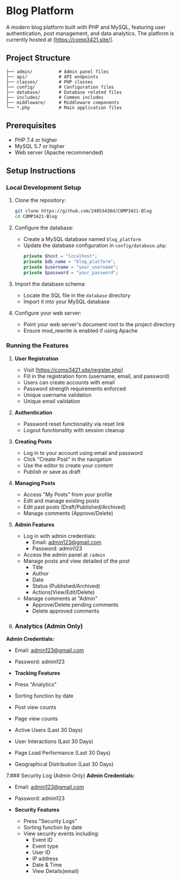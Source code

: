 # Blog Platform

A modern blog platform built with PHP and MySQL, featuring user authentication, post management, and data analytics. The platform is currently hosted at [https://comp3421.site/].

## Project Structure

```
├── admin/          # Admin panel files
├── api/            # API endpoints
├── classes/        # PHP classes
├── config/         # Configuration files
├── database/       # Database related files
├── includes/       # Common includes
├── middleware/     # Middleware components
└── *.php           # Main application files
```

## Prerequisites

- PHP 7.4 or higher
- MySQL 5.7 or higher
- Web server (Apache recommended)

## Setup Instructions

### Local Development Setup

1. Clone the repository:
   ```bash
   git clone https://github.com/24053438d/COMP3421-Blog
   cd COMP3421-Blog
   ```

2. Configure the database:
   - Create a MySQL database named `blog_platform`
   - Update the database configuration in `config/database.php`:
     ```php
     private $host = "localhost";
     private $db_name = "blog_platform";
     private $username = "your_username";
     private $password = "your_password";
     ```

3. Import the database schema:
   - Locate the SQL file in the `database` directory
   - Import it into your MySQL database

4. Configure your web server:
   - Point your web server's document root to the project directory
   - Ensure mod_rewrite is enabled if using Apache

### Running the Features

1. **User Registration**
   - Visit [https://comp3421.site/register.php]
   - Fill in the registration form (username, email, and password)
   - Users can create accounts with email
   - Password strength requirements enforced
   - Unique username validation
   - Unique email validation

2. **Authentication**
   - Password reset functionality via reset link
   - Logout functionality with session cleanup

3. **Creating Posts**
   - Log in to your account using email and password
   - Click "Create Post" in the navigation
   - Use the editor to create your content
   - Publish or save as draft

4. **Managing Posts**
   - Access "My Posts" from your profile
   - Edit and manage existing posts
   - Edit past posts (Draft/Published/Archived)
   - Manage comments (Approve/Delete)

5. **Admin Features**
   - Log in with admin credentials:
     - Email: admin123@gmail.com
     - Password: admin123
   - Access the admin panel at `/admin`
   - Manage posts and view detailed of the post
     - Title
     - Author
     - Date
     - Status (Published/Archived)
     - Actions(View/Edit/Delete)
   - Manage comments at "Admin"
     - Approve/Delete pending comments 
     - Delete approved comments

6. ### Analytics (Admin Only)
**Admin Credentials:**
   - Email: admin123@gmail.com
   - Password: admin123

 - **Tracking Features**
  - Press "Analytics"
  - Sorting function by date
  - Post view counts
  - Page view counts
  - Active Users (Last 30 Days)
  - User Interactions (Last 30 Days)
  - Page Load Performance (Last 30 Days)
  - Geographical Distribution (Last 30 Days)

7.### Security Log (Admin Only)
**Admin Credentials:**
- Email: admin123@gmail.com
- Password: admin123

- **Security Features**
  - Press "Security Logs"
  - Sorting function by date
  - View security events including:
    - Event ID
    - Event type
    - User ID
    - IP address
    - Date & Time
    - View Details(email)



